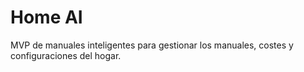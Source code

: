 # Home AI
MVP de manuales inteligentes para gestionar los manuales, costes y configuraciones del hogar.
